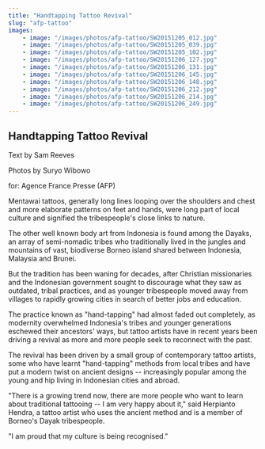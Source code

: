 ```yaml
---
title: "Handtapping Tattoo Revival"
slug: "afp-tattoo"
images:
    - image: "/images/photos/afp-tattoo/SW20151205_012.jpg"
    - image: "/images/photos/afp-tattoo/SW20151205_039.jpg"
    - image: "/images/photos/afp-tattoo/SW20151205_102.jpg"
    - image: "/images/photos/afp-tattoo/SW20151206_127.jpg"
    - image: "/images/photos/afp-tattoo/SW20151206_131.jpg"
    - image: "/images/photos/afp-tattoo/SW20151206_145.jpg"
    - image: "/images/photos/afp-tattoo/SW20151206_148.jpg"
    - image: "/images/photos/afp-tattoo/SW20151206_212.jpg"
    - image: "/images/photos/afp-tattoo/SW20151206_214.jpg"
    - image: "/images/photos/afp-tattoo/SW20151206_249.jpg"
---
```

## Handtapping Tattoo Revival

Text by Sam Reeves

Photos by Suryo Wibowo

for: Agence France Presse (AFP)


Mentawai tattoos, generally long lines looping over the shoulders and chest and more elaborate patterns on feet and hands, were long part of local culture and signified the tribespeople's close links to nature.

The other well known body art from Indonesia is found among the Dayaks, an array of semi-nomadic tribes who traditionally lived in the jungles and mountains of vast, biodiverse Borneo island shared between Indonesia, Malaysia and Brunei.

But the tradition has been waning for decades, after Christian missionaries and the Indonesian government sought to discourage what they saw as outdated, tribal practices, and as younger tribespeople moved away from villages to rapidly growing cities in search of better jobs and education.

The practice known as "hand-tapping" had almost faded out completely, as modernity overwhelmed Indonesia's tribes and younger generations eschewed their ancestors' ways, but tattoo artists have in recent years been driving a revival as more and more people seek to reconnect with the past.

The revival has been driven by a small group of contemporary tattoo artists, some who have learnt "hand-tapping" methods from local tribes and have put a modern twist on ancient designs -- increasingly popular among the young and hip living in Indonesian cities and abroad.

"There is a growing trend now, there are more people who want to learn about traditional tattooing -- I am very happy about it," said Herpianto Hendra, a tattoo artist who uses the ancient method and is a member of Borneo's Dayak tribespeople.

"I am proud that my culture is being recognised."